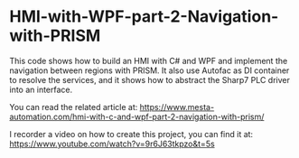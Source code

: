 # HMI-with-WPF-part-2-Navigation-with-PRISM

This code shows how to build an HMI with C# and WPF and implement the navigation between regions with PRISM.
It also use Autofac as DI container to resolve the services, and it shows how to abstract the Sharp7 PLC driver into an interface.

You can read the related article at: https://www.mesta-automation.com/hmi-with-c-and-wpf-part-2-navigation-with-prism/

I recorder a video on how to create this project, you can find it at: https://www.youtube.com/watch?v=9r6J63tkpzo&t=5s
